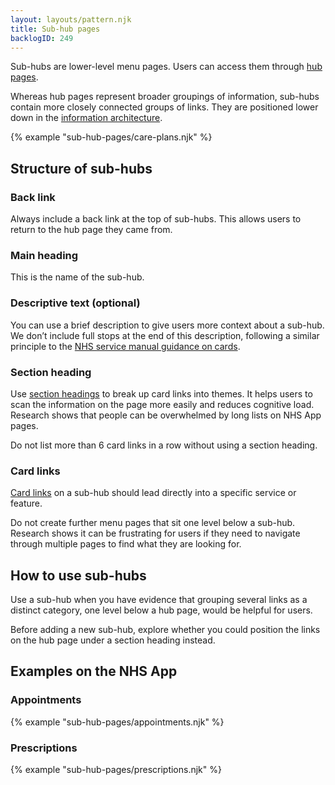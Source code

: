 ```yaml
---
layout: layouts/pattern.njk
title: Sub-hub pages
backlogID: 249
---
```


Sub-hubs are lower-level menu pages. Users can access them through [hub pages](/patterns/hub-page/).

Whereas hub pages represent broader groupings of information, sub-hubs contain more closely connected groups of links. They are positioned lower down in the [information architecture](/get-started/information-architecture/).

{% example "sub-hub-pages/care-plans.njk" %}

## Structure of sub-hubs

### Back link

Always include a back link at the top of sub-hubs. This allows users to return to the hub page they came from.

### Main heading

This is the name of the sub-hub.

### Descriptive text (optional)

You can use a brief description to give users more context about a sub-hub. We don’t include full stops at the end of this description, following a similar principle to the [NHS service manual guidance on cards](https://service-manual.nhs.uk/content/formatting-and-punctuation#full-stops).

### Section heading

Use [section headings](/components/section-heading/) to break up card links into themes. It helps users to scan the information on the page more easily and reduces cognitive load. Research shows that people can be overwhelmed by long lists on NHS App pages.

Do not list more than 6 card links in a row without using a section heading.

### Card links

[Card links](/components/card-links/) on a sub-hub should lead directly into a specific service or feature.

Do not create further menu pages that sit one level below a sub-hub. Research shows it can be frustrating for users if they need to navigate through multiple pages to find what they are looking for.

## How to use sub-hubs

Use a sub-hub when you have evidence that grouping several links as a distinct category, one level below a hub page, would be helpful for users.

Before adding a new sub-hub, explore whether you could position the links on the hub page under a section heading instead.

## Examples on the NHS App

### Appointments

{% example "sub-hub-pages/appointments.njk" %}

### Prescriptions

{% example "sub-hub-pages/prescriptions.njk" %}

